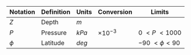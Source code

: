 Notation | Definition | Units | Conversion | Limits
--- | --- | --- | --- | ---
$Z$    | Depth    | $m$   | |
$P$    | Pressure | $kPa$ | $\times {10^{ - 3}}$ | $0\ < P\ < 1000$
$\phi$ | Latitude | $deg$ | | $-90\ < \phi < 90$
